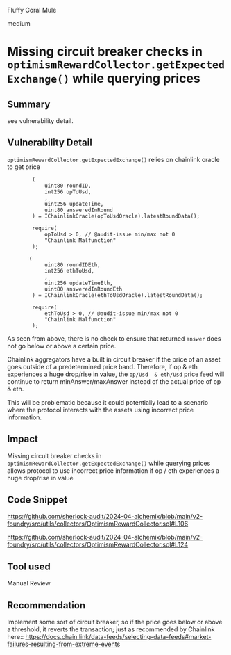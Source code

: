 Fluffy Coral Mule

medium

# Missing circuit breaker checks in `optimismRewardCollector.getExpectedExchange()` while querying prices

## Summary
see vulnerability detail. 

## Vulnerability Detail
`optimismRewardCollector.getExpectedExchange()` relies on chainlink oracle to get price
```solidity
        (
            uint80 roundID,
            int256 opToUsd,
            ,
            uint256 updateTime,
            uint80 answeredInRound
        ) = IChainlinkOracle(opToUsdOracle).latestRoundData();
        
        require(
            opToUsd > 0, // @audit-issue min/max not 0
            "Chainlink Malfunction"
        );

```

```solidity
       (
            uint80 roundIDEth,
            int256 ethToUsd,
            ,
            uint256 updateTimeEth,
            uint80 answeredInRoundEth
        ) = IChainlinkOracle(ethToUsdOracle).latestRoundData();
        
        require(
            ethToUsd > 0, // @audit-issue min/max not 0
            "Chainlink Malfunction"
        ); 
```

As seen from above, there is no check to ensure that returned `answer`  does not go below or above a certain price.

Chainlink aggregators have a built in circuit breaker if the price of an asset goes outside of a predetermined price band. Therefore, if op & eth experiences a huge drop/rise in value, the `op/Usd  & eth/Usd` price feed will continue to return minAnswer/maxAnswer instead of the actual price of  op & eth.

This will be problematic because it could potentially lead to a scenario where the protocol interacts with the assets using incorrect price information.


## Impact
Missing circuit breaker checks in `optimismRewardCollector.getExpectedExchange()` while querying prices allows protocol to use incorrect price information if op / eth experiences a huge drop/rise in value
## Code Snippet
https://github.com/sherlock-audit/2024-04-alchemix/blob/main/v2-foundry/src/utils/collectors/OptimismRewardCollector.sol#L106

https://github.com/sherlock-audit/2024-04-alchemix/blob/main/v2-foundry/src/utils/collectors/OptimismRewardCollector.sol#L124
## Tool used

Manual Review

## Recommendation
Implement some sort of circuit breaker, so if the price goes below or above a threshold, it reverts the transaction; just as recommended by Chainlink here:: https://docs.chain.link/data-feeds/selecting-data-feeds#market-failures-resulting-from-extreme-events




